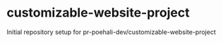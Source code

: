 # customizable-website-project

Initial repository setup for pr-poehali-dev/customizable-website-project